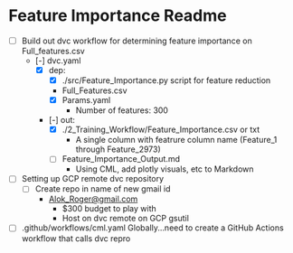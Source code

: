 # Feature Importance Readme
- [ ] Build out dvc workflow for determining feature importance on Full_features.csv
  - [-] dvc.yaml
    - [x] dep: 
      - [x] ./src/Feature_Importance.py script for feature reduction
      - Full_Features.csv
      - [x] Params.yaml
        - Number of features: 300
    - [-] out:
      - [x] ./2_Training_Workflow/Feature_Importance.csv or txt
        - A single column with featrure column name (Feature_1 through Feature_2973) 
      - [ ] Feature_Importance_Output.md
        - Using CML, add plotly visuals, etc to Markdown
- [ ] Setting up GCP remote dvc repository
  - [ ] Create repo in name of new gmail id
    - Alok_Roger@gmail.com
      - $300 budget to play with
      - Host on dvc remote on GCP gsutil  
- [ ] .github/workflows/cml.yaml Globally...need to create a GitHub Actions workflow that calls dvc repro 

